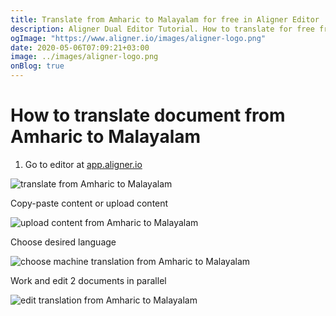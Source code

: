 ```yaml
---
title: Translate from Amharic to Malayalam for free in Aligner Editor
description: Aligner Dual Editor Tutorial. How to translate for free from Amharic to Malayalam. Aligner is multilingual document management platform. 
ogImage: "https://www.aligner.io/images/aligner-logo.png"
date: 2020-05-06T07:09:21+03:00
image: ../images/aligner-logo.png
onBlog: true
---
```


# How to translate document from Amharic to Malayalam

1. Go to editor at [app.aligner.io](https://app.aligner.io "Aligner App web page")

![translate from Amharic to Malayalam](../aligner-blank-editor.png "translate from Amharic to Malayalam")

Copy-paste content or upload content

![upload content from Amharic to Malayalam](../aligner-uploaded-document.png "upload content from Amharic to Malayalam")

Choose desired language

![choose machine translation from Amharic to Malayalam](../aligner-language-dropdown.png "choose machine translation from Amharic to Malayalam")

Work and edit 2 documents in parallel

![edit translation from Amharic to Malayalam](../aligner-double-sitded-editor.png "edit translation from Amharic to Malayalam")

